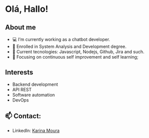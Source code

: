 # Olá, Hallo!

## About me
- 💻 I’m currently working as a chatbot developer.
- 📑 Enrolled in System Analysis and Development degree.
- 🧱 Current tecnologies: Javascript, Nodejs, Github, Jira and such.
- 🌱 Focusing on continuous self improvement and self learning;
>


## Interests
- Backend development
- API REST
- Software automation
- DevOps

## 📫 Contact:
- LinkedIn: [Karina Moura](https://linkedin.com/in/kmfra)
